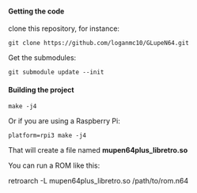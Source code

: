#### Getting the code

clone this repository, for instance:

```git clone https://github.com/loganmc10/GLupeN64.git```

Get the submodules:

```git submodule update --init```

#### Building the project

```make -j4```

Or if you are using a Raspberry Pi:

```platform=rpi3 make -j4```

That will create a file named **mupen64plus_libretro.so**

You can run a ROM like this:

retroarch -L mupen64plus_libretro.so /path/to/rom.n64
